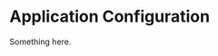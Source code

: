 [title]: # (Application Configuration)
[tags]: # (XXX)
[priority]: # (835)
# Application Configuration
Something here.
